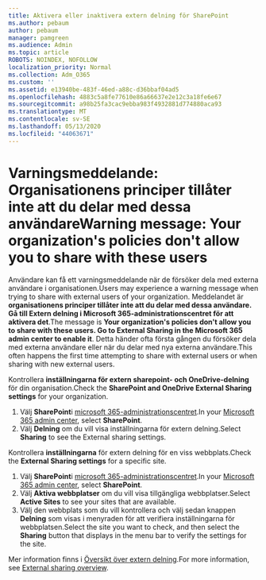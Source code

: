```yaml
---
title: Aktivera eller inaktivera extern delning för SharePoint
ms.author: pebaum
author: pebaum
manager: pamgreen
ms.audience: Admin
ms.topic: article
ROBOTS: NOINDEX, NOFOLLOW
localization_priority: Normal
ms.collection: Adm_O365
ms.custom: ''
ms.assetid: e13940be-483f-46ed-a88c-d36bbaf04ad5
ms.openlocfilehash: 4883c5a8fe77610e86a66637e2e12c3a18fe6e67
ms.sourcegitcommit: a98b25fa3cac9ebba983f4932881d774880aca93
ms.translationtype: MT
ms.contentlocale: sv-SE
ms.lasthandoff: 05/13/2020
ms.locfileid: "44063671"
---
```

# <a name="warning-message-your-organizations-policies-dont-allow-you-to-share-with-these-users"></a><span data-ttu-id="599f3-102">Varningsmeddelande: Organisationens principer tillåter inte att du delar med dessa användare</span><span class="sxs-lookup"><span data-stu-id="599f3-102">Warning message: Your organization's policies don't allow you to share with these users</span></span>

<span data-ttu-id="599f3-103">Användare kan få ett varningsmeddelande när de försöker dela med externa användare i organisationen.</span><span class="sxs-lookup"><span data-stu-id="599f3-103">Users may experience a warning message when trying to share with external users of your organization.</span></span> <span data-ttu-id="599f3-104">Meddelandet är **organisationens principer tillåter inte att du delar med dessa användare. Gå till Extern delning i Microsoft 365-administrationscentret för att aktivera det**.</span><span class="sxs-lookup"><span data-stu-id="599f3-104">The message is **Your organization's policies don't allow you to share with these users. Go to External Sharing in the Microsoft 365 admin center to enable it**.</span></span> <span data-ttu-id="599f3-105">Detta händer ofta första gången du försöker dela med externa användare eller när du delar med nya externa användare.</span><span class="sxs-lookup"><span data-stu-id="599f3-105">This often happens the first time attempting to share with external users or when sharing with new external users.</span></span>

<span data-ttu-id="599f3-106">Kontrollera **inställningarna för extern sharepoint- och OneDrive-delning** för din organisation.</span><span class="sxs-lookup"><span data-stu-id="599f3-106">Check the **SharePoint and OneDrive External Sharing settings** for your organization.</span></span>

1. <span data-ttu-id="599f3-107">Välj **SharePoint**i [microsoft 365-administrationscentret](https://admin.microsoft.com/AdminPortal/Home#/homepage">https://admin.microsoft.com/).</span><span class="sxs-lookup"><span data-stu-id="599f3-107">In your [Microsoft 365 admin center](https://admin.microsoft.com/AdminPortal/Home#/homepage">https://admin.microsoft.com/), select **SharePoint**.</span></span>
3. <span data-ttu-id="599f3-108">Välj **Delning** om du vill visa inställningarna för extern delning.</span><span class="sxs-lookup"><span data-stu-id="599f3-108">Select **Sharing** to see the External sharing settings.</span></span>

<span data-ttu-id="599f3-109">Kontrollera **inställningarna** för extern delning för en viss webbplats.</span><span class="sxs-lookup"><span data-stu-id="599f3-109">Check the **External Sharing settings** for a specific site.</span></span>

1. <span data-ttu-id="599f3-110">Välj **SharePoint**i [microsoft 365-administrationscentret](https://admin.microsoft.com/AdminPortal/Home#/homepage">https://admin.microsoft.com/).</span><span class="sxs-lookup"><span data-stu-id="599f3-110">In your [Microsoft 365 admin center](https://admin.microsoft.com/AdminPortal/Home#/homepage">https://admin.microsoft.com/), select **SharePoint**.</span></span>
2. <span data-ttu-id="599f3-111">Välj **Aktiva webbplatser** om du vill visa tillgängliga webbplatser.</span><span class="sxs-lookup"><span data-stu-id="599f3-111">Select **Active Sites** to see your sites that are available.</span></span>
3. <span data-ttu-id="599f3-112">Välj den webbplats som du vill kontrollera och välj sedan knappen **Delning** som visas i menyraden för att verifiera inställningarna för webbplatsen.</span><span class="sxs-lookup"><span data-stu-id="599f3-112">Select the site you want to check, and then select the **Sharing** button that displays in the menu bar to verify the settings for the site.</span></span>

<span data-ttu-id="599f3-113">Mer information finns i [Översikt över extern delning](https://docs.microsoft.com/sharepoint/external-sharing-overview).</span><span class="sxs-lookup"><span data-stu-id="599f3-113">For more information, see [External sharing overview](https://docs.microsoft.com/sharepoint/external-sharing-overview).</span></span>